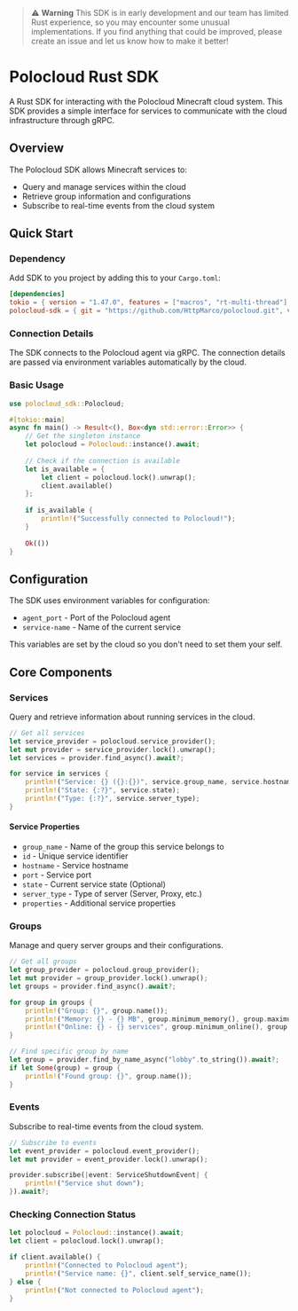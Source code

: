 > ⚠️ **Warning** This SDK is in early development and our team has limited Rust experience, so you may encounter some
> unusual implementations. If you find anything that could be improved, please create an issue and let us know how to make
> it better!

# Polocloud Rust SDK
A Rust SDK for interacting with the Polocloud Minecraft cloud system. This SDK provides a simple interface for services to communicate with the cloud infrastructure through gRPC.

## Overview

The Polocloud SDK allows Minecraft services to:
- Query and manage services within the cloud
- Retrieve group information and configurations
- Subscribe to real-time events from the cloud system

## Quick Start

### Dependency

Add SDK to you project by adding this to your `Cargo.toml`:

```toml
[dependencies]
tokio = { version = "1.47.0", features = ["macros", "rt-multi-thread"] }
polocloud-sdk = { git = "https://github.com/HttpMarco/polocloud.git", version = "3.0.0-pre.4-SNAPSHOT" }
```

### Connection Details

The SDK connects to the Polocloud agent via gRPC. The connection details are passed via environment variables automatically by the cloud.

### Basic Usage

```rust
use polocloud_sdk::Polocloud;

#[tokio::main]
async fn main() -> Result<(), Box<dyn std::error::Error>> {
    // Get the singleton instance
    let polocloud = Polocloud::instance().await;
    
    // Check if the connection is available
    let is_available = {
        let client = polocloud.lock().unwrap();
        client.available()
    };
    
    if is_available {
        println!("Successfully connected to Polocloud!");
    }
    
    Ok(())
}
```

## Configuration

The SDK uses environment variables for configuration:

- `agent_port` - Port of the Polocloud agent
- `service-name` - Name of the current service

This variables are set by the cloud so you don't need to set them your self.

## Core Components

### Services

Query and retrieve information about running services in the cloud.

```rust
// Get all services
let service_provider = polocloud.service_provider();
let mut provider = service_provider.lock().unwrap();
let services = provider.find_async().await?;

for service in services {
    println!("Service: {} ({}:{})", service.group_name, service.hostname, service.port);
    println!("State: {:?}", service.state);
    println!("Type: {:?}", service.server_type);
}
```

#### Service Properties

- `group_name` - Name of the group this service belongs to
- `id` - Unique service identifier
- `hostname` - Service hostname
- `port` - Service port
- `state` - Current service state (Optional)
- `server_type` - Type of server (Server, Proxy, etc.)
- `properties` - Additional service properties

### Groups

Manage and query server groups and their configurations.

```rust
// Get all groups
let group_provider = polocloud.group_provider();
let mut provider = group_provider.lock().unwrap();
let groups = provider.find_async().await?;

for group in groups {
    println!("Group: {}", group.name());
    println!("Memory: {} - {} MB", group.minimum_memory(), group.maximum_memory());
    println!("Online: {} - {} services", group.minimum_online(), group.maximum_online());
}

// Find specific group by name
let group = provider.find_by_name_async("lobby".to_string()).await?;
if let Some(group) = group {
    println!("Found group: {}", group.name());
}
```

### Events

Subscribe to real-time events from the cloud system.

```rust
// Subscribe to events
let event_provider = polocloud.event_provider();
let mut provider = event_provider.lock().unwrap();

provider.subscribe(|event: ServiceShutdownEvent| {
    println!("Service shut down");
}).await?;
```

### Checking Connection Status

```rust
let polocloud = Polocloud::instance().await;
let client = polocloud.lock().unwrap();

if client.available() {
    println!("Connected to Polocloud agent");
    println!("Service name: {}", client.self_service_name());
} else {
    println!("Not connected to Polocloud agent");
}
```
